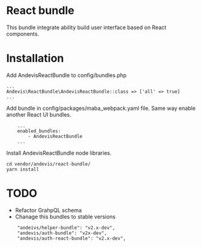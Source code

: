 # React bundle

This bundle integrate ability build user interface based on React components.

# Installation


Add AndevisReactBundle to config/bundles.php
```
...
Andevis\ReactBundle\AndevisReactBundle::class => ['all' => true]
...

```

Add bundle in config/packages/maba_webpack.yaml file. Same way enable another React UI bundles. 

```
    ...
    enabled_bundles:
        - AndevisReactBundle
    ...
```

Install AndevisReactBundle node libraries.
```
cd vendor/andevis/react-bundle/
yarn install
```

# TODO
- Refactor GrahpQL schema
- Chanage this bundles to stable versions
```
    "andeivs/helper-bundle": "v2.x-dev",
    "andevis/auth-bundle": "v2x-dev",
    "andevis/auth-react-bundle": "v2.x-dev",
```